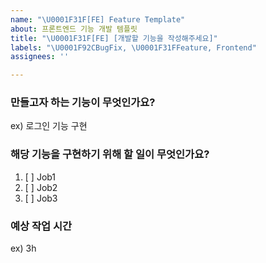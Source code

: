 ```yaml
---
name: "\U0001F31F[FE] Feature Template"
about: 프론트엔드 기능 개발 템플릿
title: "\U0001F31F[FE] [개발할 기능을 작성해주세요]"
labels: "\U0001F92CBugFix, \U0001F31FFeature, Frontend"
assignees: ''

---
```


### 만들고자 하는 기능이 무엇인가요?
ex) 로그인 기능 구현

### 해당 기능을 구현하기 위해 할 일이 무엇인가요?
1. [ ] Job1
2. [ ] Job2
3. [ ] Job3

### 예상 작업 시간
ex) 3h
